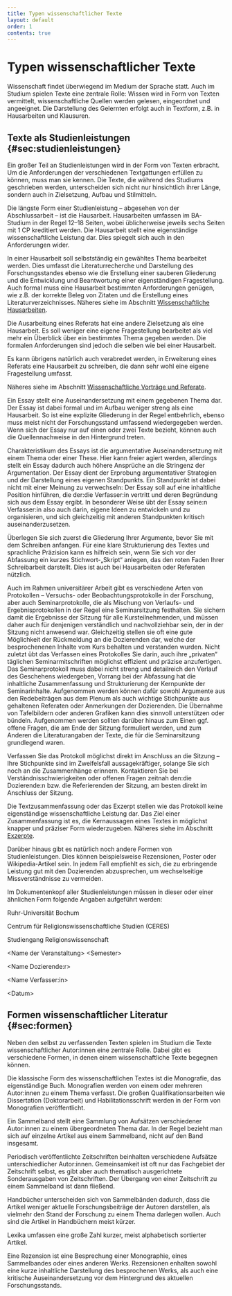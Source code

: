 ```yaml
---
title: Typen wissenschaftlicher Texte
layout: default
order: 1
contents: true
---
```


# Typen wissenschaftlicher Texte

Wissenschaft findet überwiegend im Medium der Sprache statt. Auch im Studium spielen Texte eine zentrale Rolle: Wissen wird in Form von Texten vermittelt, wissenschaftliche Quellen werden gelesen, eingeordnet und angeeignet. Die Darstellung des Gelernten erfolgt auch in Textform, z.B. in Hausarbeiten und Klausuren.

## Texte als Studienleistungen {#sec:studienleistungen}

Ein großer Teil an Studienleistungen wird in der Form von Texten erbracht. Um die Anforderungen der verschiedenen Textgattungen erfüllen zu können, muss man sie kennen. Die Texte, die während des Studiums geschrieben werden, unterscheiden sich nicht nur hinsichtlich ihrer Länge, sondern auch in Zielsetzung, Aufbau und Stilmitteln.

Die längste Form einer Studienleistung – abgesehen von der Abschlussarbeit – ist die Hausarbeit. Hausarbeiten umfassen im BA-Studium in der Regel 12–18 Seiten, wobei üblicherweise jeweils sechs Seiten mit 1 CP kreditiert werden. Die Hausarbeit stellt eine eigenständige wissenschaftliche Leistung dar. Dies spiegelt sich auch in den Anforderungen wider.

In einer Hausarbeit soll selbstständig ein gewähltes Thema bearbeitet werden. Dies umfasst die Literaturrecherche und Darstellung des Forschungsstandes ebenso wie die Erstellung einer sauberen Gliederung und die Entwicklung und Beantwortung einer eigenständigen Fragestellung. Auch formal muss eine Hausarbeit bestimmten Anforderungen genügen, wie z.B. der korrekte Beleg von Zitaten und die Erstellung eines Literaturverzeichnisses. Näheres siehe im Abschnitt [Wissenschaftliche Hausarbeiten](02_Hausarbeiten.html#sec:hausarbeiten).

Die Ausarbeitung eines Referats hat eine andere Zielsetzung als eine Hausarbeit. Es soll weniger eine eigene Fragestellung bearbeitet als viel mehr ein Überblick über ein bestimmtes Thema gegeben werden. Die formalen Anforderungen sind jedoch die selben wie bei einer Hausarbeit.

Es kann übrigens natürlich auch verabredet werden, in Erweiterung eines Referats eine Hausarbeit zu schreiben, die dann sehr wohl eine eigene Fragestellung umfasst.

Näheres siehe im Abschnitt [Wissenschaftliche Vorträge und Referate](03_Referate.html#sec:referat).

Ein Essay stellt eine Auseinandersetzung mit einem gegebenen Thema dar. Der Essay ist dabei formal und im Aufbau weniger streng als eine Hausarbeit. So ist eine explizite Gliederung in der Regel entbehrlich, ebenso muss meist nicht der Forschungsstand umfassend wiedergegeben werden. Wenn sich der Essay nur auf einen oder zwei Texte bezieht, können auch die Quellennachweise in den Hintergrund treten.

Charakteristikum des Essays ist die argumentative Auseinandersetzung mit einem Thema oder einer These. Hier kann freier agiert werden, allerdings stellt ein Essay dadurch auch höhere Ansprüche an die Stringenz der Argumentation. Der Essay dient der Erprobung argumentativer Strategien und der Darstellung eines eigenen Standpunkts. Ein Standpunkt ist dabei nicht mit einer Meinung zu verwechseln: Der Essay soll auf eine inhaltliche Position hinführen, die der:die Verfasser:in vertritt und deren Begründung sich aus dem Essay ergibt. In besonderer Weise übt der Essay seine:n Verfasser:in also auch darin, eigene Ideen zu entwickeln und zu organisieren, und sich gleichzeitig mit anderen Standpunkten kritisch auseinanderzusetzen.

<div class="Tipp">

Überlegen Sie sich zuerst die Gliederung Ihrer Argumente, bevor Sie mit dem Schreiben anfangen. Für eine klare Strukturierung des Textes und sprachliche Präzision kann es hilfreich sein, wenn Sie sich vor der Abfassung ein kurzes Stichwort-„Skript“ anlegen, das den roten Faden Ihrer Schreibarbeit darstellt. Dies ist auch bei Hausarbeiten oder Referaten nützlich.

</div>

Auch im Rahmen universitärer Arbeit gibt es verschiedene Arten von Protokollen – Versuchs- oder Beobachtungsprotokolle in der Forschung, aber auch Seminarprotokolle, die als Mischung von Verlaufs- und Ergebnisprotokollen in der Regel eine Seminarsitzung festhalten. Sie sichern damit die Ergebnisse der Sitzung für alle Kursteilnehmenden, und müssen daher auch für denjenigen verständlich und nachvollziehbar sein, der in der Sitzung nicht anwesend war. Gleichzeitig stellen sie oft eine gute Möglichkeit der Rückmeldung an die Dozierenden dar, welche der besprochenenen Inhalte vom Kurs behalten und verstanden wurden. Nicht zuletzt übt das Verfassen eines Protokolles Sie darin, auch ihre „privaten“ täglichen Seminarmitschriften möglichst effizient und präzise anzufertigen. Das Seminarprotokoll muss dabei nicht streng und detailreich den Verlauf des Geschehens wiedergeben, Vorrang bei der Abfassung hat die inhaltliche Zusammenfassung und Strukturierung der Kernpunkte der Seminarinhalte. Aufgenommen werden können dafür sowohl Argumente aus den Redebeiträgen aus dem Plenum als auch wichtige Stichpunkte aus gehaltenen Referaten oder Anmerkungen der Dozierenden. Die Übernahme von Tafelbildern oder anderen Grafiken kann dies sinnvoll unterstützen oder bündeln. Aufgenommen werden sollten darüber hinaus zum Einen ggf. offene Fragen, die am Ende der Sitzung formuliert werden, und zum Anderen die Literaturangaben der Texte, die für die Seminarsitzung grundlegend waren.

<div class="Tipp">

Verfassen Sie das Protokoll möglichst direkt im Anschluss an die Sitzung – Ihre Stichpunkte sind im Zweifelsfall aussagekräftiger, solange Sie sich noch an die Zusammenhänge erinnern. Kontaktieren Sie bei Verständnisschwierigkeiten oder offenen Fragen zeitnah den:die Dozierende:n bzw. die Referierenden der Sitzung, am besten direkt im Anschluss der Sitzung.

</div>

Die Textzusammenfassung oder das Exzerpt stellen wie das Protokoll keine eigenständige wissenschaftliche Leistung dar. Das Ziel einer Zusammenfassung ist es, die Kernaussagen eines Textes in möglichst knapper und präziser Form wiederzugeben. Näheres siehe im Abschnitt [Exzerpte](04_Literatur.html#sec:exzerpte).

Darüber hinaus gibt es natürlich noch andere Formen von Studienleistungen. Dies können beispielsweise Rezensionen, Poster oder Wikipedia-Artikel sein. In jedem Fall empfiehlt es sich, die zu erbringende Leistung gut mit den Dozierenden abzusprechen, um wechselseitige Missverständnisse zu vermeiden.

<div class="Hinweis">

Im Dokumentenkopf aller Studienleistungen müssen in dieser oder einer ähnlichen Form folgende Angaben aufgeführt werden:

Ruhr-Universität Bochum

Centrum für Religionswissenschaftliche Studien (CERES)

Studiengang Religionswissenschaft

&lt;Name der Veranstaltung&gt; &lt;Semester&gt;

&lt;Name Dozierende:r&gt;

&lt;Name Verfasser:in&gt;

&lt;Datum&gt;

</div>

## Formen wissenschaftlicher Literatur {#sec:formen}

Neben den selbst zu verfassenden Texten spielen im Studium die Texte wissenschaftlicher Autor:innen eine zentrale Rolle. Dabei gibt es verschiedene Formen, in denen einem wissenschaftliche Texte begegnen können.

Die klassische Form des wissenschaftlichen Textes ist die Monografie, das eigenständige Buch. Monografien werden von einem oder mehreren Autor:innen zu einem Thema verfasst. Die großen Qualifikationsarbeiten wie Dissertation (Doktorarbeit) und Habilitationsschrift werden in der Form von Monografien veröffentlicht.

Ein Sammelband stellt eine Sammlung von Aufsätzen verschiedener Autor:innen zu einem übergeordneten Thema dar. In der Regel bezieht man sich auf einzelne Artikel aus einem Sammelband, nicht auf den Band insgesamt.

Periodisch veröffentlichte Zeitschriften beinhalten verschiedene Aufsätze unterschiedlicher Autor:innen. Gemeinsamkeit ist oft nur das Fachgebiet der Zeitschrift selbst, es gibt aber auch thematisch ausgerichtete Sonderausgaben von Zeitschriften. Der Übergang von einer Zeitschrift zu einem Sammelband ist dann fließend.

Handbücher unterscheiden sich von Sammelbänden dadurch, dass die Artikel weniger aktuelle Forschungsbeiträge der Autoren darstellen, als vielmehr den Stand der Forschung zu einem Thema darlegen wollen. Auch sind die Artikel in Handbüchern meist kürzer.

Lexika umfassen eine große Zahl kurzer, meist alphabetisch sortierter Artikel.

Eine Rezension ist eine Besprechung einer Monographie, eines Sammelbandes oder eines anderen Werks. Rezensionen enhalten sowohl eine kurze inhaltliche Darstellung des besprochenen Werks, als auch eine kritische Auseinandersetzung vor dem Hintergrund des aktuellen Forschungsstands.
